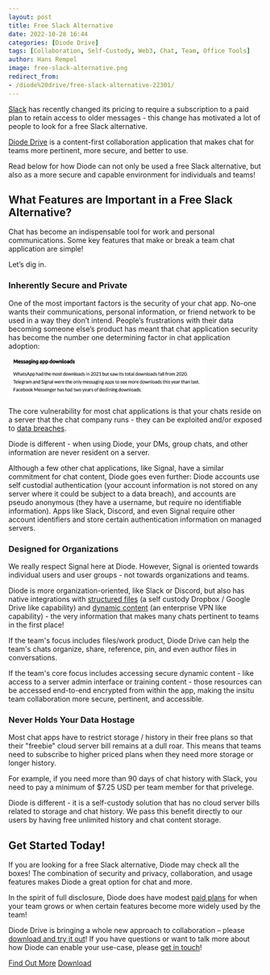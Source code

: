 ```yaml
---
layout: post
title: Free Slack Alternative
date: 2022-10-28 16:44
categories: [Diode Drive]
tags: [Collaboration, Self-Custody, Web3, Chat, Team, Office Tools]
author: Hans Rempel
image: free-slack-alternative.png
redirect_from:
- /diode%20drive/free-slack-alternative-22301/
---
```


[Slack](https://slack.com/pricing) has recently changed its pricing to require a subscription to a paid plan to retain access to older messages - this change has motivated a lot of people to look for a free Slack alternative.

[Diode Drive](/solutions/app/) is a content-first collaboration application that makes chat for teams more pertinent, more secure, and better to use. 

Read below for how Diode can not only be used a free Slack alternative, but also as a more secure and capable environment for individuals and teams!

## What Features are Important in a Free Slack Alternative?

Chat has become an indispensable tool for work and personal communications. Some key features that make or break a team chat application are simple! 

Let’s dig in.

### Inherently Secure and Private
One of the most important factors is the security of your chat app. No-one wants their communications, personal information, or friend network to be used in a way they don’t intend. People’s frustrations with their data becoming someone else’s product has meant that chat application security has become the number one determining factor in chat application adoption:

[![Messaging App Downloads](../assets/img/blog/security-determining-factor-for-chat.png)](https://www.businessofapps.com/data/messaging-app-market/)

The core vulnerability for most chat applications is that your chats reside on a server that the chat company runs - they can be exploited and/or exposed to [data breaches](https://arstechnica.com/information-technology/2022/10/microsoft-under-fire-for-response-to-leak-of-2-4tb-of-sensitive-customer-data/). 

Diode is different - when using Diode, your DMs, group chats, and other information are never resident on a server. 

Although a few other chat applications, like Signal, have a similar commitment for chat content, Diode goes even further: Diode accounts use self custodial authentication (your account information is not stored on any server where it could be subject to a data breach), and accounts are pseudo anonymous (they have a username, but require no identifiable information). Apps like Slack, Discord, and even Signal require other account identifiers and store certain authentication information on managed servers. 

### Designed for Organizations

We really respect Signal here at Diode. However, Signal is oriented towards individual users and user groups - not towards organizations and teams.

Diode is more organization-oriented, like Slack or Discord, but also has native integrations with [structured files](/blog/decentralized-dropbox-alternative) (a self custody Dropbox / Google Drive like capability) and [dynamic content](/blog/free-ngrok-alternative) (an enterprise VPN like capability) - the very information that makes many chats pertinent to teams in the first place!

If the team's focus includes files/work product, Diode Drive can help the team's chats organize, share, reference, pin, and even author files in conversations. 

If the team's core focus includes accessing secure dynamic content - like access to a server admin interface or training content - those resources can be accessed end-to-end encrypted from within the app, making the insitu team collaboration more secure, pertinent, and accessible.

### Never Holds Your Data Hostage
Most chat apps have to restrict storage / history in their free plans so that their "freebie" cloud server bill remains at a dull roar. This means that teams need to subscribe to higher priced plans when they need more storage or longer history. 

For example, if you need more than 90 days of chat history with Slack, you need to pay a minimum of $7.25 USD per team member for that privelege.

Diode is different - it is a self-custody solution that has no cloud server bills related to storage and chat history. We pass this benefit directly to our users by having free unlimited history and chat content storage.  

## Get Started Today!

If you are looking for a free Slack alternative, Diode may check all the boxes! The combination of security and privacy, collaboration, and usage features makes Diode a great option for chat and more.

In the spirit of full disclosure, Diode does have modest [paid plans](/pricing/) for when your team grows or when certain features become more widely used by the team!

Diode Drive is bringing a whole new approach to collaboration – please [download and try it out](/download/)! If you have questions or want to talk more about how Diode can enable your use-case, please [get in touch](https://contactdiode.paperform.co/)!

<div class="story__buttons">
  <a href="/website_dev_2023/solutions/app/" class="btn " target="">Find Out More</a>
  <a href="#download-app" class="btn " target="">Download</a>
</div>

